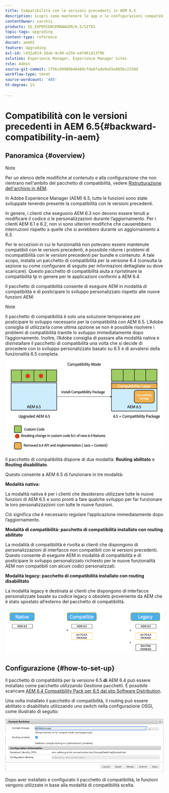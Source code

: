 ```yaml
---
title: Compatibilità con le versioni precedenti in AEM 6.5
description: Scopri come mantenere le app e le configurazioni compatibili con Adobe Experience Manager (AEM) 6.5
contentOwner: sarchiz
products: SG_EXPERIENCEMANAGER/6.5/SITES
topic-tags: upgrading
content-type: reference
docset: aem65
feature: Upgrading
exl-id: c432a014-2dab-4c49-a25b-e4f461d13f9b
solution: Experience Manager, Experience Manager Sites
role: Admin
source-git-commit: 1f56c99980846400cfde8fa4e9a55e885bc2258d
workflow-type: tm+mt
source-wordcount: '485'
ht-degree: 1%

---
```


# Compatibilità con le versioni precedenti in AEM 6.5{#backward-compatibility-in-aem}

## Panoramica {#overview}

>[!NOTE]
>
>Per un elenco delle modifiche al contenuto e alla configurazione che non rientrano nell&#39;ambito del pacchetto di compatibilità, vedere [Ristrutturazione dell&#39;archivio in AEM](/help/sites-deploying/repository-restructuring.md).

In Adobe Experience Manager (AEM) 6.5, tutte le funzioni sono state sviluppate tenendo presente la compatibilità con le versioni precedenti.

In genere, i clienti che eseguono AEM 6.3 non devono essere tenuti a modificare il codice o le personalizzazioni durante l’aggiornamento. Per i clienti AEM 6.1 e 6.2, non vi sono ulteriori modifiche che causerebbero interruzioni rispetto a quelle che si avrebbero durante un aggiornamento a 6.3.

Per le eccezioni in cui le funzionalità non potevano essere mantenute compatibili con le versioni precedenti, è possibile ridurre i problemi di incompatibilità con le versioni precedenti per bundle e contenuto. A tale scopo, installa un pacchetto di compatibilità per la versione 6.4 (consulta la sezione su come configurare di seguito per informazioni dettagliate su dove scaricare). Questo pacchetto di compatibilità aiuta a ripristinare la compatibilità tp in genere per le applicazioni conformi a AEM 6.4.

Il pacchetto di compatibilità consente di eseguire AEM in modalità di compatibilità e di posticipare lo sviluppo personalizzato rispetto alle nuove funzioni AEM:

>[!NOTE]
>
>Il pacchetto di compatibilità è solo una soluzione temporanea per posticipare lo sviluppo necessario per la compatibilità con AEM 6.5. L’Adobe consiglia di utilizzarla come ultima opzione se non è possibile risolvere i problemi di compatibilità tramite lo sviluppo immediatamente dopo l’aggiornamento. Inoltre, l’Adobe consiglia di passare alla modalità nativa e disinstallare il pacchetto di compatibilità una volta che si decide di procedere con lo sviluppo personalizzato basato su 6.5 e di avvalersi della funzionalità 6.5 completa.

![fase](assets/sase.png)

Il pacchetto di compatibilità dispone di due modalità: **Routing abilitato** e **Routing disabilitato**.

Questo consente a AEM 6.5 di funzionare in tre modalità:

**Modalità nativa:**

La modalità nativa è per i clienti che desiderano utilizzare tutte le nuove funzioni di AEM 6.5 e sono pronti a fare qualche sviluppo per far funzionare le loro personalizzazioni con tutte le nuove funzioni.

Ciò significa che è necessario regolare l’applicazione immediatamente dopo l’aggiornamento.

**Modalità di compatibilità: pacchetto di compatibilità installato con routing abilitato**

La modalità di compatibilità è rivolta ai clienti che dispongono di personalizzazioni di interfacce non compatibili con le versioni precedenti. Questo consente di eseguire AEM in modalità di compatibilità e di posticipare lo sviluppo personalizzato richiesto per le nuove funzionalità AEM non compatibili con alcuni codici personalizzati.

**Modalità legacy: pacchetto di compatibilità installato con routing disabilitato**

La modalità legacy è destinata ai clienti che dispongono di interfacce personalizzate basate su codice legacy o obsoleto proveniente da AEM che è stato spostato all’esterno del pacchetto di compatibilità.

![spazio](assets/sapte.png)

## Configurazione {#how-to-set-up}

Il pacchetto di compatibilità per la versione 6.5 **di** AEM 6.4 può essere installato come pacchetto utilizzando Gestione pacchetti. È possibile scaricare [AEM 6.4 Compatibility Pack per 6.5 dal sito Software Distribution](https://experience.adobe.com/#/downloads/content/software-distribution/en/aem.html?fulltext=compat*&amp;orderby=%40jcr%3Acontent%2Fjcr%3AlastModified&amp;orderby.sort=desc&amp;layout=list&amp;p.offset=0&amp;p.limit=20&amp;package=%2Fcontent%2Fsoftware-distribution%2Fen%2Fdetails.html%2Fcontent%2Fdam%2Faem%2Fpublic%2Fadobe%2Fpackages%2Fcq650%2Fcompatpack%2Faem-compat-cq65-to-cq64).

Una volta installato il pacchetto di compatibilità, il routing può essere abilitato o disabilitato utilizzando uno switch nella configurazione OSGI, come illustrato di seguito:

![Opzioni compatibilità](assets/compat-switches.png)

Dopo aver installato e configurato il pacchetto di compatibilità, le funzioni vengono utilizzate in base alla modalità di compatibilità scelta.
